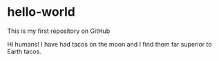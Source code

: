 # hello-world
This is my first repository on GitHub

Hi humans!
I have had tacos on the moon and I find them far superior to Earth tacos.
